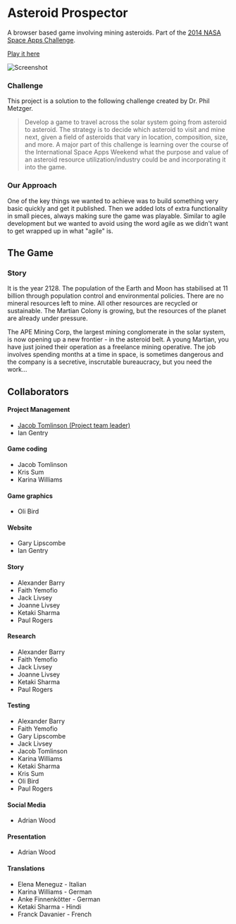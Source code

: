 Asteroid Prospector
===================
A browser based game involving mining asteroids. Part of the [2014 NASA Space Apps Challenge](https://2014.spaceappschallenge.org/challenge/asteroid-prospector/).

[Play it here](http://killfall.github.io/asteroid-prospector/)

![Screenshot](http://killfall.github.io/asteroid-prospector/webimages/screen061.png "Screenshot")

### Challenge
This project is a solution to the following challenge created by Dr. Phil Metzger.
>Develop a game to travel across the solar system going from asteroid to asteroid. The strategy is to decide which asteroid to visit and mine next, given a field of asteroids that vary in location, composition, size, and more. A major part of this challenge is learning over the course of the International Space Apps Weekend what the purpose and value of an asteroid resource utilization/industry could be and incorporating it into the game.

### Our Approach
One of the key things we wanted to achieve was to build something very basic quickly and get it published. Then we added lots of extra functionality in small pieces, always making sure the game was playable. Similar to agile development but we wanted to avoid using the word agile as we didn't want to get wrapped up in what "agile" is.

## The Game

### Story
It is the year 2128. The population of the Earth and Moon has stabilised at 11 billion through population control and environmental policies. There are no mineral resources left to mine. All other resources are recycled or sustainable. The Martian Colony is growing, but the resources of the planet are already under pressure.

The APE Mining Corp, the largest mining conglomerate in the solar system, is now opening up a new frontier - in the asteroid belt. A young Martian, you have just joined their operation as a freelance mining operative. The job involves spending months at a time in space, is sometimes dangerous and the company is a secretive, inscrutable bureaucracy, but you need the work...

## Collaborators
 
#### Project Management

 * [Jacob Tomlinson (Project team leader)](http://www.jacobtomlinson.co.uk/)
 * Ian Gentry

#### Game coding

 * Jacob Tomlinson
 * Kris Sum
 * Karina Williams

#### Game graphics

 * Oli Bird

#### Website

 * Gary Lipscombe
 * Ian Gentry

#### Story

 * Alexander Barry
 * Faith Yemofio
 * Jack Livsey
 * Joanne Livsey
 * Ketaki Sharma
 * Paul Rogers

#### Research

 * Alexander Barry
 * Faith Yemofio
 * Jack Livsey
 * Joanne Livsey
 * Ketaki Sharma
 * Paul Rogers

#### Testing

 * Alexander Barry
 * Faith Yemofio
 * Gary Lipscombe
 * Jack Livsey
 * Jacob Tomlinson
 * Karina Williams
 * Ketaki Sharma
 * Kris Sum
 * Oli Bird
 * Paul Rogers

#### Social Media

 * Adrian Wood

#### Presentation

 * Adrian Wood

#### Translations

 * Elena Meneguz - Italian
 * Karina Williams - German
 * Anke Finnenkötter - German
 * Ketaki Sharma - Hindi
 * Franck Davanier - French
